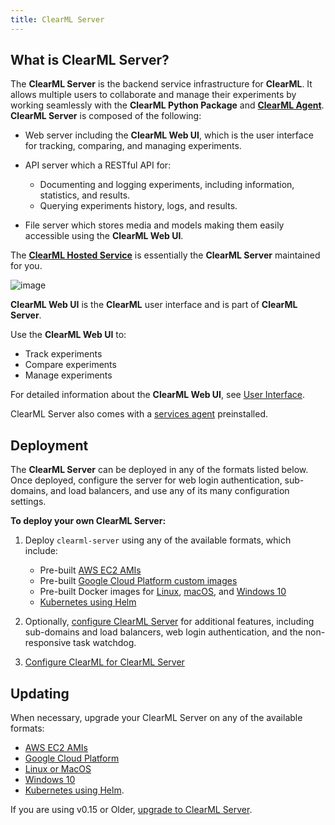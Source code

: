 ```yaml
---
title: ClearML Server
---
```


## What is ClearML Server? 
The **ClearML Server** is the backend service infrastructure for **ClearML**. It allows multiple users to collaborate and manage their experiments by working seamlessly with the **ClearML Python Package** and [**ClearML Agent**](clearml_agent.md). **ClearML Server** is composed of the following:

* Web server including the **ClearML Web UI**, which is the user interface for tracking, comparing, and managing experiments.
* API server which a RESTful API for:

    * Documenting and logging experiments, including information, statistics, and results.
    * Querying experiments history, logs, and results.

* File server which stores media and models making them easily accessible using the **ClearML Web UI**.

The [**ClearML Hosted Service**](https://app.community.clear.ml) is essentially the **ClearML Server** maintained for you.

![image](../img/ClearML_Server_Diagram.png)

**ClearML Web UI** is the **ClearML** user interface and is part of **ClearML Server**.

Use the **ClearML Web UI** to:

* Track experiments
* Compare experiments
* Manage experiments

For detailed information about the **ClearML Web UI**, see [User Interface](../webapp/webapp_home.md).

ClearML Server also comes with a [services agent](../clearml_agent.md#services-mode) preinstalled.

## Deployment

The **ClearML Server** can be deployed in any of the formats listed below. Once deployed, configure the server for web login 
authentication, sub-domains, and load balancers, and use any of its many configuration settings.

**To deploy your own ClearML Server:**

1. Deploy ``clearml-server`` using any of the available formats, which include:

    * Pre-built [AWS EC2 AMIs](clearml_server_aws_ec2_ami.md)
    * Pre-built [Google Cloud Platform custom images](clearml_server_gcp.md)
    * Pre-built Docker images for [Linux](clearml_server_linux_mac.md), [macOS](clearml_server_linux_mac.md), and 
      [Windows 10](clearml_server_win.md)
    * [Kubernetes using Helm](clearml_server_kubernetes_helm.md)

1. Optionally, [configure ClearML Server](clearml_server_config.md) for additional features, including sub-domains and load balancers, 
   web login authentication, and the non-responsive task watchdog.

1. [Configure ClearML for ClearML Server](clearml_config_for_clearml_server.md)

## Updating

When necessary, upgrade your ClearML Server on any of the available formats:
* [AWS EC2 AMIs](upgrade_server_aws_ec2_ami.md)
* [Google Cloud Platform](upgrade_server_gcp.md)
* [Linux or MacOS](upgrade_server_linux_mac.md)
* [Windows 10](upgrade_server_win.md)
* [Kubernetes using Helm](upgrade_server_kubernetes_helm.md).

If you are using v0.15 or Older, [upgrade to ClearML Server](clearml_server_es7_migration.md).
